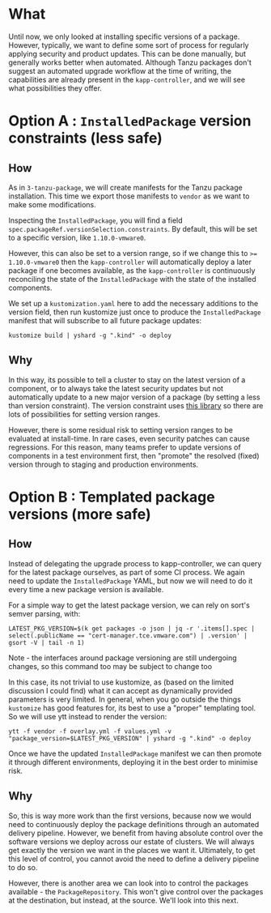 
# What

Until now, we only looked at installing specific versions of a package. However, typically, we want to define some sort of process for regularly applying security and product updates. This can be done manually, but generally works better when automated. Although Tanzu packages don't suggest an automated upgrade workflow at the time of writing, the capabilities are already present in the `kapp-controller`, and we will see what possibilities they offer. 

# Option A : `InstalledPackage` version constraints (less safe) 

## How

As in `3-tanzu-package`, we will create manifests for the Tanzu package installation. This time we export those manifests to `vendor` as we want to make some modifications. 

Inspecting the `InstalledPackage`, you will find a field `spec.packageRef.versionSelection.constraints`. By default, this will be set to a specific version, like `1.10.0-vmware0`.

However, this can also be set to a version range, so if we change this to `>= 1.10.0-vmware0` then the `kapp-controller` will automatically deploy a later package if one becomes available, as the `kapp-controller` is continuously reconciling the state of the `InstalledPackage` with the state of the installed components.

We set up a `kustomization.yaml` here to add the necessary additions to the version field, then run kustomize just once to produce the `InstalledPackage` manifest that will subscribe to all future package updates:

`kustomize build | yshard -g ".kind" -o deploy`

## Why

In this way, its possible to tell a cluster to stay on the latest version of a component, or to always take the latest security updates but not automatically update to a new major version of a package (by setting a less than version constraint). The version constraint uses [this library](https://github.com/blang/semver) so there are lots of possibilities for setting version ranges.

However, there is some residual risk to setting version ranges to be evaluated at install-time. In rare cases, even security patches can cause regressions. For this reason, many teams prefer to update versions of components in a test environment first, then "promote" the resolved (fixed) version through to staging and production environments. 

# Option B : Templated package versions (more safe)

## How

Instead of delegating the upgrade process to kapp-controller, we can query for the latest package ourselves, as part of some CI process. We again need to update the `InstalledPackage` YAML, but now we will need to do it every time a new package version is available.

For a simple way to get the latest package version, we can rely on sort's semver parsing, with:

`LATEST_PKG_VERSION=$(k get packages -o json | jq -r '.items[].spec | select(.publicName == "cert-manager.tce.vmware.com") | .version' | gsort -V | tail -n 1)`

Note - the interfaces around package versioning are still undergoing changes, so this command too may be subject to change too

In this case, its not trivial to use kustomize, as (based on the limited discussion I could find) what it can accept as dynamically provided parameters is very limited. In general, when you go outside the things `kustomize` has good features for, its best to use a "proper" templating tool. So we will use ytt instead to render the version:

`ytt -f vendor -f overlay.yml -f values.yml -v "package_version=$LATEST_PKG_VERSION" | yshard -g ".kind" -o deploy`

Once we have the updated `InstalledPackage` manifest we can then promote it through different environments, deploying it in the best order to minimise risk. 

## Why

So, this is way more work than the first versions, because now we would need to continuously deploy the package definitions through an automated delivery pipeline. However, we benefit from having absolute control over the software versions we deploy across our estate of clusters. We will always get exactly the version we want in the places we want it. Ultimately, to get this level of control, you cannot avoid the need to define a delivery pipeline to do so. 

However, there is another area we can look into to control the packages available - the `PackageRepository`. This won't give control over the packages at the destination, but instead, at the source. We'll look into this next.
